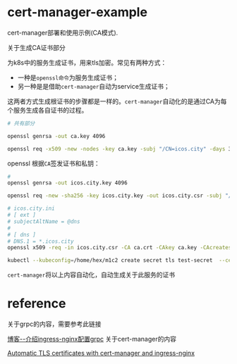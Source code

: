 # cert-manager-example
cert-manager部署和使用示例(CA模式).

关于生成CA证书部分

为k8s中的服务生成证书，用来tls加密。常见有两种方式：

+ 一种是`openssl命令`为服务生成证书；
+ 另一种是是借助`cert-manager`自动为service生成证书；

这两者方式生成根证书的步骤都是一样的。`cert-manager`自动化的是通过CA为每个服务生成各自证书的过程。

```bash
# 共有部分

openssl genrsa -out ca.key 4096

openssl req -x509 -new -nodes -key ca.key -subj "/CN=icos.city" -days 3650 -reqexts v3_req -extensions v3_ca -out ca.crt
```

openssl 根据`CA`签发证书和私钥：

```bash
# 
openssl genrsa -out icos.city.key 4096

openssl req -new -sha256 -key icos.city.key -out icos.city.csr -subj "/CN=icos.city"

# icos.city.ini
# [ ext ]
# subjectAltName = @dns
# 
# [ dns ]
# DNS.1 = *.icos.city
openssl x509 -req -in icos.city.csr -CA ca.crt -CAkey ca.key -CAcreateserial -days 3560 -out icos.city.crt -extfile icos.city.ini -extensions ext

kubectl --kubeconfig=/home/hex/m1c2 create secret tls test-secret  --cert=icos.city.crt --key=icos.city.key -n mars
```

`cert-manager`将以上内容自动化，自动生成关于此服务的证书


# reference
关于grpc的内容，需要参考此链接

[博客--介绍ingress-nginx配置grpc](https://hex-py.github.io/2020/11/06/kubernetes-2020-11-06-Kubernetes-ingress-nginx%E9%85%8D%E7%BD%AEgrpc%E6%9C%8D%E5%8A%A1/)
关于cert-manager的内容

[Automatic TLS certificates with cert-manager and ingress-nginx](https://atelierhsn.com/2020/07/cert-manager-ingress/)

